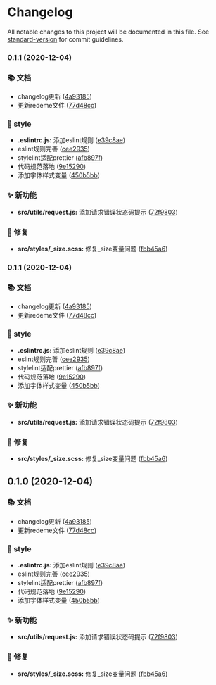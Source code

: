 # Changelog

All notable changes to this project will be documented in this file. See [standard-version](https://github.com/conventional-changelog/standard-version) for commit guidelines.

### 0.1.1 (2020-12-04)


### 📚 文档

* changelog更新 ([4a93185](https://github.com/GATING/vue-template/commit/4a9318579c8dac4192e7b987a6d224fd153f858d))
* 更新redeme文件 ([77d48cc](https://github.com/GATING/vue-template/commit/77d48ccc2720b3e4e4b8fec8104c9837e9ab3f3b))


### 💅 style

* **.eslintrc.js:** 添加eslint规则 ([e39c8ae](https://github.com/GATING/vue-template/commit/e39c8aec0e814f0eab3a0e9a0ec62c040fa8168f))
* eslint规则完善 ([cee2935](https://github.com/GATING/vue-template/commit/cee2935469217bcf8c8aa4bbb9525311c2820afe))
* stylelint适配prettier ([afb897f](https://github.com/GATING/vue-template/commit/afb897f696fe853c074f3c71e6aceeafaff4a2af))
* 代码规范落地 ([9e15290](https://github.com/GATING/vue-template/commit/9e152909aa400cfe49794115bb566cdcc4427ae1))
* 添加字体样式变量 ([450b5bb](https://github.com/GATING/vue-template/commit/450b5bbf428fe7953c9a8bb1d323de9bb218c539))


### ✨ 新功能

* **src/utils/request.js:** 添加请求错误状态码提示 ([72f9803](https://github.com/GATING/vue-template/commit/72f9803e7a76d2416d542ed5fb4f5a68dc86720f))


### 🐞 修复

* **src/styles/_size.scss:** 修复_size变量问题 ([fbb45a6](https://github.com/GATING/vue-template/commit/fbb45a67c7d78c7601b511752e89ef6e5b4b15bb))

### 0.1.1 (2020-12-04)


### 📚 文档

* changelog更新 ([4a93185](https://github.com/GATING/vue-template/commit/4a9318579c8dac4192e7b987a6d224fd153f858d))
* 更新redeme文件 ([77d48cc](https://github.com/GATING/vue-template/commit/77d48ccc2720b3e4e4b8fec8104c9837e9ab3f3b))


### 💅 style

* **.eslintrc.js:** 添加eslint规则 ([e39c8ae](https://github.com/GATING/vue-template/commit/e39c8aec0e814f0eab3a0e9a0ec62c040fa8168f))
* eslint规则完善 ([cee2935](https://github.com/GATING/vue-template/commit/cee2935469217bcf8c8aa4bbb9525311c2820afe))
* stylelint适配prettier ([afb897f](https://github.com/GATING/vue-template/commit/afb897f696fe853c074f3c71e6aceeafaff4a2af))
* 代码规范落地 ([9e15290](https://github.com/GATING/vue-template/commit/9e152909aa400cfe49794115bb566cdcc4427ae1))
* 添加字体样式变量 ([450b5bb](https://github.com/GATING/vue-template/commit/450b5bbf428fe7953c9a8bb1d323de9bb218c539))


### ✨ 新功能

* **src/utils/request.js:** 添加请求错误状态码提示 ([72f9803](https://github.com/GATING/vue-template/commit/72f9803e7a76d2416d542ed5fb4f5a68dc86720f))


### 🐞 修复

* **src/styles/_size.scss:** 修复_size变量问题 ([fbb45a6](https://github.com/GATING/vue-template/commit/fbb45a67c7d78c7601b511752e89ef6e5b4b15bb))

## 0.1.0 (2020-12-04)


### 📚 文档

* changelog更新 ([4a93185](https://github.com/GATING/vue-template/commit/4a9318579c8dac4192e7b987a6d224fd153f858d))
* 更新redeme文件 ([77d48cc](https://github.com/GATING/vue-template/commit/77d48ccc2720b3e4e4b8fec8104c9837e9ab3f3b))


### 💅 style

* **.eslintrc.js:** 添加eslint规则 ([e39c8ae](https://github.com/GATING/vue-template/commit/e39c8aec0e814f0eab3a0e9a0ec62c040fa8168f))
* eslint规则完善 ([cee2935](https://github.com/GATING/vue-template/commit/cee2935469217bcf8c8aa4bbb9525311c2820afe))
* stylelint适配prettier ([afb897f](https://github.com/GATING/vue-template/commit/afb897f696fe853c074f3c71e6aceeafaff4a2af))
* 代码规范落地 ([9e15290](https://github.com/GATING/vue-template/commit/9e152909aa400cfe49794115bb566cdcc4427ae1))
* 添加字体样式变量 ([450b5bb](https://github.com/GATING/vue-template/commit/450b5bbf428fe7953c9a8bb1d323de9bb218c539))


### ✨ 新功能

* **src/utils/request.js:** 添加请求错误状态码提示 ([72f9803](https://github.com/GATING/vue-template/commit/72f9803e7a76d2416d542ed5fb4f5a68dc86720f))


### 🐞 修复

* **src/styles/_size.scss:** 修复_size变量问题 ([fbb45a6](https://github.com/GATING/vue-template/commit/fbb45a67c7d78c7601b511752e89ef6e5b4b15bb))
